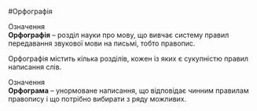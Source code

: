 #Орфографія

<div class="eoz-wrap">
<span class="eoz">Означення</span>
<div class="eoz-text">
<strong>Орфографiя</strong> – роздiл науки про мову, що вивчає систему правил передавання звукової мови на письмi, тобто правопис.
</div>
</div>

Орфографiя мiстить кiлька роздiлiв, кожен iз яких є сукупнiстю правил написання слiв.

<div class="eoz-wrap">
<span class="eoz">Означення</span>
<div class="eoz-text">
<strong>Орфограма</strong> – унормоване написання, що вiдповiдає чинним правилам правопису i що потрiбно вибирати з ряду можливих.
</div>
</div>